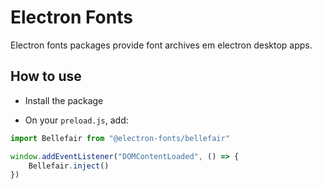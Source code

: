# Electron Fonts

Electron fonts packages provide font archives em electron desktop apps.

## How to use

* Install the package

* On your `preload.js`, add:

```ts
import Bellefair from "@electron-fonts/bellefair"

window.addEventListener("DOMContentLoaded", () => {
    Bellefair.inject()
})
```
